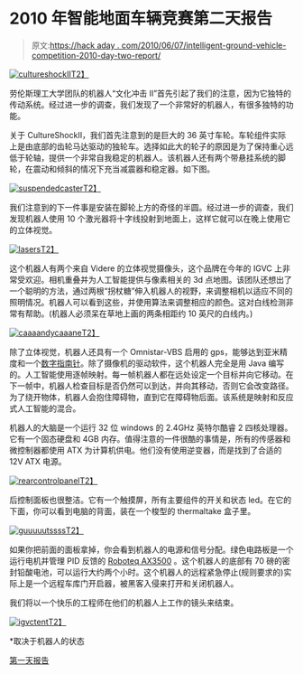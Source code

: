 # 2010 年智能地面车辆竞赛第二天报告

> 原文:[https://hack aday . com/2010/06/07/intelligent-ground-vehicle-competition-2010-day-two-report/](https://hackaday.com/2010/06/07/intelligent-ground-vehicle-competition-2010-day-two-report/)

[![](../Images/b2bc3fd2e0ba996a4a24945c04856b35.png "cultureshockII")T2】](http://hackaday.com/wp-content/uploads/2010/06/cultureshockii.jpg)

劳伦斯理工大学团队的机器人“文化冲击 II”首先引起了我们的注意，因为它独特的传动系统。经过进一步的调查，我们发现了一个非常好的机器人，有很多独特的功能。

关于 CultureShockII，我们首先注意到的是巨大的 36 英寸车轮。车轮组件实际上是由底部的齿轮马达驱动的独轮车。选择如此大的轮子的原因是为了保持重心远低于轮轴，提供一个非常自我稳定的机器人。该机器人还有两个带悬挂系统的脚轮，在震动和倾斜的情况下充当减震器和稳定器。如下图。

[![](../Images/f2f697ac5ca253e4fcdfb8d75e6893e2.png "suspendedcaster")T2】](http://hackaday.com/wp-content/uploads/2010/06/suspendedcaster.jpg)

我们注意到的下一件事是安装在脚轮上方的奇怪的半圆。经过进一步的调查，我们发现机器人使用 10 个激光器将十字线投射到地面上，这样它就可以在晚上使用它的立体视觉。

[![](../Images/d1e569f1b0baeeab0b1f06202024047e.png "lasers")T2】](http://hackaday.com/wp-content/uploads/2010/06/lasers.jpg)

这个机器人有两个来自 Videre 的立体视觉摄像头，这个品牌在今年的 IGVC 上非常受欢迎。相机重叠并为人工智能提供与像素相关的 3d 点地图。该团队还想出了一个聪明的方法，通过两根“拐杖糖”伸入机器人的视野，来调整相机以适应不同的照明情况。机器人可以看到这些，并使用算法来调整相应的颜色。这对白线检测非常有帮助。(机器人必须呆在草地上画的两条相距约 10 英尺的白线内。)

[![](../Images/85562be6ca0ba034a103ff4694caf645.png "caaaandycaaane")T2】](http://hackaday.com/wp-content/uploads/2010/06/caaaandycaaane.jpg)

除了立体视觉，机器人还具有一个 Omnistar-VBS 启用的 gps，能够达到亚米精度和一个[数字指南针](http://www.tri-m.com/products/precisionnav/tcm3.html)。除了摄像机的驱动软件，这个机器人完全是用 Java 编写的。人工智能使用逐帧映射。每一帧机器人都在远处设定一个目标并向它移动。在下一帧中，机器人检查目标是否仍然可以到达，并向其移动，否则它会改变路径。为了绕开物体，机器人会抱住障碍物，直到它在障碍物后面。该系统是映射和反应式人工智能的混合。

机器人的大脑是一个运行 32 位 windows 的 2.4GHz 英特尔酷睿 2 四核处理器。它有一个固态硬盘和 4GB 内存。值得注意的一件很酷的事情是，所有的传感器和微控制器都使用 ATX 为计算机供电。他们没有使用逆变器，而是找到了合适的 12V ATX 电源。

[![](../Images/26ec6b676a2a2c1732ce091ffa749bcb.png "rearcontrolpanel")T2】](http://hackaday.com/wp-content/uploads/2010/06/rearcontrolpanel.jpg)

后控制面板也很整洁。它有一个触摸屏，所有主要组件的开关和状态 led。在它的下面，你可以看到电脑的背面，装在一个梭型的 thermaltake 盒子里。

[![](../Images/de8c9ae92d4a583aca01e89bc4ace878.png "guuuuutssss")T2】](http://hackaday.com/wp-content/uploads/2010/06/guuuuutssss.jpg)

如果你把前面的面板拿掉，你会看到机器人的电源和信号分配。绿色电路板是一个运行电机并管理 PID 反馈的 [Roboteq AX3500](http://www.roboteq.com/brushed-dc-motor-controllers/ax3500-dual-60a-brushed-dc-motor-controller.html) 。这个机器人的底部有 70 磅的密封铅酸电池，可以运行大约两个小时。这个机器人的远程紧急停止(规则要求的)实际上是一个远程车库门开启器，被黑客入侵来打开和关闭机器人。

我们将以一个快乐的工程师在他们的机器人上工作的镜头来结束。

[![](../Images/d7319a6b5dfc1520a3d30be8649f0612.png "igvctent")T2】](http://hackaday.com/wp-content/uploads/2010/06/igvctent.jpg)

*取决于机器人的状态

[第一天报告](http://hackaday.com/2010/06/05/intelligent-ground-vehicle-competition-2010-day-one-report/)